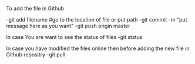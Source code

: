 To add the file in Github

-git add filename #go to the location of file or put path
-git commit -m "put message here as you want"
-git push origin master

In case You are want to see the status of files
-git status

In case you have modified the files online then before adding the new file in Github repositry
-git pull

